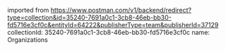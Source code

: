 imported from https://www.postman.com/v1/backend/redirect?type=collection&id=35240-7691a0c1-3cb8-46eb-bb30-fd5716e3cf0c&entityId=64222&publisherType=team&publisherId=37129
collectionId: 35240-7691a0c1-3cb8-46eb-bb30-fd5716e3cf0c
name: Organizations